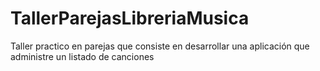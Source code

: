 # TallerParejasLibreriaMusica
Taller practico en parejas que consiste en desarrollar una aplicación que administre un listado de canciones 
